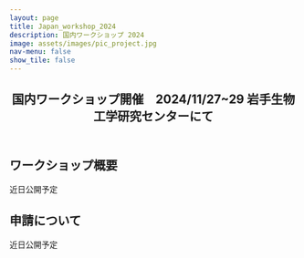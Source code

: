 ```yaml
---
layout: page
title: Japan_workshop_2024
description: 国内ワークショップ 2024
image: assets/images/pic_project.jpg
nav-menu: false
show_tile: false
---
```


<!-- Main -->
<div id="main" class="alt">

<!-- One -->
<section id="one">
	<div class="inner">
		<header class="major">
			<h2>国内ワークショップ開催　2024/11/27~29 岩手生物工学研究センターにて</h2>
		</header>
		<!-- Content -->
		<h2 id="content">ワークショップ概要</h2>
		<p>近日公開予定</p>
		<h2 id="content">申請について</h2>
		<p>近日公開予定</p>
		<!-- <div class="row">
			<div class="1u"><p></p></div>
			<div class="10u"><span class="image fit"><img src="{% link assets/images/pic_intro.jpg %}" alt="" /></span></div>
			<div class="1u$"><p></p></div>
		</div> -->
	</div>
</section>
</div>
